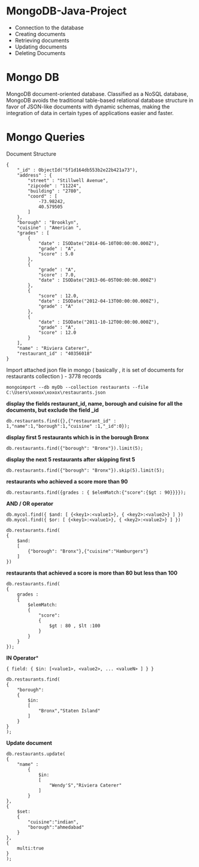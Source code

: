 # MongoDB-Java-Project

- Connection to the database
- Creating documents
- Retrieving documents
- Updating documents
- Deleting Documents

# Mongo DB

MongoDB document-oriented database. Classified as a NoSQL database, MongoDB avoids the traditional table-based relational database structure in favor of JSON-like documents with dynamic schemas, making the integration of data in certain types of applications easier and faster.


# Mongo Queries

Document Structure

```
{
    "_id" : ObjectId("5f1d164db553b2e22b421a73"),
    "address" : {
        "street" : "Stillwell Avenue",
        "zipcode" : "11224",
        "building" : "2780",
        "coord" : [ 
            -73.98242, 
            40.579505
        ]
    },
    "borough" : "Brooklyn",
    "cuisine" : "American ",
    "grades" : [ 
        {
            "date" : ISODate("2014-06-10T00:00:00.000Z"),
            "grade" : "A",
            "score" : 5.0
        }, 
        {
            "grade" : "A",
            "score" : 7.0,
            "date" : ISODate("2013-06-05T00:00:00.000Z")
        }, 
        {
            "score" : 12.0,
            "date" : ISODate("2012-04-13T00:00:00.000Z"),
            "grade" : "A"
        }, 
        {
            "date" : ISODate("2011-10-12T00:00:00.000Z"),
            "grade" : "A",
            "score" : 12.0
        }
    ],
    "name" : "Riviera Caterer",
    "restaurant_id" : "40356018"
}
```

Import attached json file in mongo ( basically , it is set of documents for restaurants collection ) - 3778 records
```
mongoimport --db myDb --collection restaurants --file C:\Users\xoxox\xoxox\restaurants.json
```

**display the fields restaurant_id, name, borough and cuisine for all the documents, but exclude the field _id**
```
db.restaurants.find({},{"restaurant_id" : 1,"name":1,"borough":1,"cuisine" :1,"_id":0});
```

**display first 5 restaurants which is in the borough Bronx**
```
db.restaurants.find({"borough": "Bronx"}).limit(5);
```

**display the next 5 restaurants after skipping first 5**
```
db.restaurants.find({"borough": "Bronx"}).skip(5).limit(5);
```

**restaurants who achieved a score more than 90**
```
db.restaurants.find({grades : { $elemMatch:{"score":{$gt : 90}}}});
```

**AND / OR operator**
```
db.mycol.find({ $and: [ {<key1>:<value1>}, { <key2>:<value2>} ] })
db.mycol.find({ $or: [ {<key1>:<value1>}, { <key2>:<value2>} ] })

db.restaurants.find(
{
    $and:
    [
        {"borough": "Bronx"},{"cuisine":"Hamburgers"}
    ]
})

```

**restaurants that achieved a score is more than 80 but less than 100**

```
db.restaurants.find(
{
    grades : 
    { 
        $elemMatch:
        {
            "score":
            {
                $gt : 80 , $lt :100
            }
        }
    }
});
```

**IN Operator***
```
{ field: { $in: [<value1>, <value2>, ... <valueN> ] } }

db.restaurants.find(
{
    "borough":
    {
        $in:
        [
            "Bronx","Staten Island"
        ]
    }
}
);
```

**Update document**
```
db.restaurants.update(
{
    "name" : 
        {
            $in:
            [
                "Wendy'S","Riviera Caterer"
            ]
        }
},
{
    $set:
    {
        "cuisine":"indian",
        "borough":"ahmedabad"
    }
},
{
    multi:true
}
);
```




